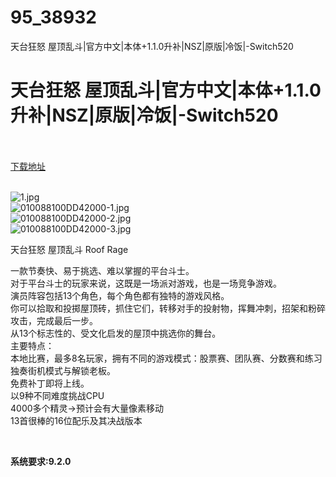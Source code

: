 # 95_38932
天台狂怒 屋顶乱斗|官方中文|本体+1.1.0升补|NSZ|原版|冷饭|-Switch520
# 天台狂怒 屋顶乱斗|官方中文|本体+1.1.0升补|NSZ|原版|冷饭|-Switch520
 <br/></br>
[下载地址](https://www.switch520.cc/article/38932 "下载地址")
<br/></br>

<p><img title="1.jpg" src="https://www.switch520.cc/muke_img/2022_07_18_7eae5887fff2f.jpg" alt="1.jpg"><br>
<img title="010088100DD42000-1.jpg" src="https://www.switch520.cc/muke_img/2022_07_18_12e43e706d0b8.jpg" alt="010088100DD42000-1.jpg"><br>
<img title="010088100DD42000-2.jpg" src="https://www.switch520.cc/muke_img/2022_07_18_1c8e76ef4a950.jpg" alt="010088100DD42000-2.jpg"><br>
<img title="010088100DD42000-3.jpg" src="https://www.switch520.cc/muke_img/2022_07_18_cb1b248aae50d.jpg" alt="010088100DD42000-3.jpg"></p>
<p>天台狂怒 屋顶乱斗 Roof Rage</p>
<p>一款节奏快、易于挑选、难以掌握的平台斗士。<br>
对于平台斗士的玩家来说，这既是一场派对游戏，也是一场竞争游戏。<br>
演员阵容包括13个角色，每个角色都有独特的游戏风格。<br>
你可以拾取和投掷屋顶砖，抓住它们，转移对手的投射物，挥舞冲刺，招架和粉碎攻击，完成最后一步。<br>
从13个标志性的、受文化启发的屋顶中挑选你的舞台。<br>
主要特点：<br>
本地比赛，最多8名玩家，拥有不同的游戏模式：股票赛、团队赛、分数赛和练习<br>
独奏街机模式与解锁老板。<br>
免费补丁即将上线。<br>
以9种不同难度挑战CPU<br>
4000多个精灵-&gt;预计会有大量像素移动<br>
13首很棒的16位配乐及其决战版本</p>
<p>&nbsp;</p>
<p><strong>系统要求:9.2.0</strong></p>



